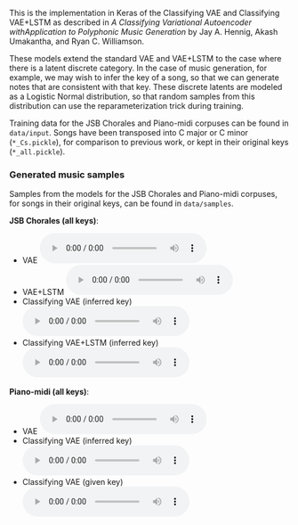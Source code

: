 
This is the implementation in Keras of the Classifying VAE and Classifying VAE+LSTM as described in _A Classifying Variational Autoencoder withApplication to Polyphonic Music Generation_ by Jay A. Hennig, Akash Umakantha, and Ryan C. Williamson.

These models extend the standard VAE and VAE+LSTM to the case where there is a latent discrete category. In the case of music generation, for example, we may wish to infer the key of a song, so that we can generate notes that are consistent with that key. These discrete latents are modeled as a Logistic Normal distribution, so that random samples from this distribution can use the reparameterization trick during training.

Training data for the JSB Chorales and Piano-midi corpuses can be found in `data/input`. Songs have been transposed into C major or C minor (`*_Cs.pickle`), for comparison to previous work, or kept in their original keys (`*_all.pickle`).

### Generated music samples

Samples from the models for the JSB Chorales and Piano-midi corpuses, for songs in their original keys, can be found in `data/samples`.

__JSB Chorales (all keys)__:

- VAE <audio src="data/samples/JSB10_VAE.wav" controls preload></audio>
- VAE+LSTM <audio src="data/samples/JSB10_VRNN.wav" controls preload></audio>
- Classifying VAE (inferred key) <audio src="data/samples/JSB10_CL-VAE_infer.wav" controls preload></audio>
- Classifying VAE+LSTM (inferred key) <audio src="data/samples/JSB10_CL-VRNN_infer.wav" controls preload></audio>

__Piano-midi (all keys)__:

- VAE <audio src="data/samples/PMall_VAE.wav" controls preload></audio>
- Classifying VAE (inferred key) <audio src="data/samples/PMall_CL-VAE_infer.wav" controls preload></audio>
- Classifying VAE (given key) <audio src="data/samples/PMall_CL-VAE_true.wav" controls preload></audio>
